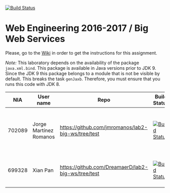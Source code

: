 [![Build Status](https://travis-ci.org/UNIZAR-30246-WebEngineering/lab2-big-ws.svg?branch=master)](https://travis-ci.org/UNIZAR-30246-WebEngineering/lab2-big-ws)
# Web Engineering 2016-2017 / Big Web Services
Please, go to the [Wiki](https://github.com/UNIZAR-30246-WebEngineering/lab2-big-ws/wiki) in order to get the instructions for this assignment.

*Note:* 
This laboratory depends on the availability of the package `java.xml.bind`.
This package is available in Java versions prior to JDK 9.
Since the JDK 9 this package belongs to a module that is not be visible by default.
This breaks the task `genJaxb`. 
Therefore, you must ensure that you runs this code with JDK 8.


NIA    | User name | Repo | Build Status | What was explored | Review for :gift: | Score
-------|-----------|------|--------------|-------------------|----------------------|--------
702089 | Jorge Martínez Romanos          |  https://github.com/jmromanos/lab2-big-ws/tree/test   |      [![Build Status](https://travis-ci.org/jmromanos/lab2-big-ws.svg?branch=test)](https://travis-ci.org/jmromanos/lab2-big-ws)        | Added different translation and explored Travis file encryption                   |  Used native plugin to auto-generate code. This plugin uses cxf tools https://github.com/jmromanos/lab2-big-ws/tree/cxf          | :gift:
699328 | Xian Pan |  https://github.com/DreamaerD/lab2-big-ws/tree/test   |      [![Build Status](https://travis-ci.org/DreamaerD/lab2-big-ws.svg?branch=test)](https://travis-ci.org/DreamaerD/lab2-big-ws)        | Added translation test from Chinese to English.                  |  Added SOAP Authentication with Username and Password. Changed logger https://github.com/DreamaerD/lab2-big-ws/tree/Auth  | 
